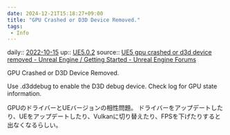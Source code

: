 ```yaml
---
date: 2024-12-21T15:18:27+09:00
title: "GPU Crashed or D3D Device Removed."
tags:
 - Info
---
```


daily:: [2022-10-15](Daily_Note/2022-10-15.md)
up:: [UE5.0.2](../Bar/App/UE5.0.2.md)
source:: [UE5 gpu crashed or d3d device removed - Unreal Engine / Getting Started - Unreal Engine Forums](https://forums.unrealengine.com/t/ue5-gpu-crashed-or-d3d-device-removed/524297/50)

GPU Crashed or D3D Device Removed.

Use .d3ddebug to enable the D3D debug device.
Check log for GPU state information.

GPUのドライバーとUEバージョンの相性問題。
ドライバーをアップデートしたり、UEをアップデートしたり、Vulkanに切り替えたり、FPSを下げたりすると出なくなるらしい。